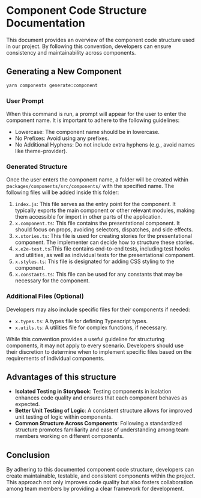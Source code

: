 
# Component Code Structure Documentation

This document provides an overview of the component code structure used in our project. By following this convention, developers can ensure consistency and maintainability across components. 


## Generating a New Component

```bash
yarn components generate:component
```

### User Prompt

When this command is run, a prompt will appear for the user to enter the component name. It is important to adhere to the following guidelines:

- Lowercase: The component name should be in lowercase.
- No Prefixes: Avoid using any prefixes.
- No Additional Hyphens: Do not include extra hyphens (e.g., avoid names like theme-provider).

### Generated Structure

Once the user enters the component name, a folder will be created within p`ackages/components/src/components/` with the specified name. The following files will be added inside this folder:

1. `index.js`: This file serves as the entry point for the component. It typically exports the main component or other relevant modules, making them accessible for import in other parts of the application.
1. `x.component.ts`: This file contains the presentational component. It should focus on props, avoiding selectors, dispatches, and side effects.
1. `x.stories.ts`: This file is used for creating stories for the presentational component. The implementer can decide how to structure these stories.
1. `x.e2e-test.ts`:This file contains end-to-end tests, including test hooks and utilities, as well as individual tests for the presentational component.
1. `x.styles.ts`: This file is designated for adding CSS styling to the component.
1. `x.constants.ts`: This file can be used for any constants that may be necessary for the component.

### Additional Files (Optional)

Developers may also include specific files for their components if needed:

- `x.types.ts`: A types file for defining Typescript types.
- `x.utils.ts`: A utilities file for complex functions, if necessary.

While this convention provides a useful guideline for structuring components, it may not apply to every scenario. Developers should use their discretion to determine when to implement specific files based on the requirements of individual components.

## Advantages of this structure

- **Isolated Testing in Storybook**: Testing components in isolation enhances code quality and ensures that each component behaves as expected.
- **Better Unit Testing of Logic**: A consistent structure allows for improved unit testing of logic within components.
- **Common Structure Across Components**: Following a standardized structure promotes familiarity and ease of understanding among team members working on different components.

## Conclusion

By adhering to this documented component code structure, developers can create maintainable, testable, and consistent components within the project. This approach not only improves code quality but also fosters collaboration among team members by providing a clear framework for development.
